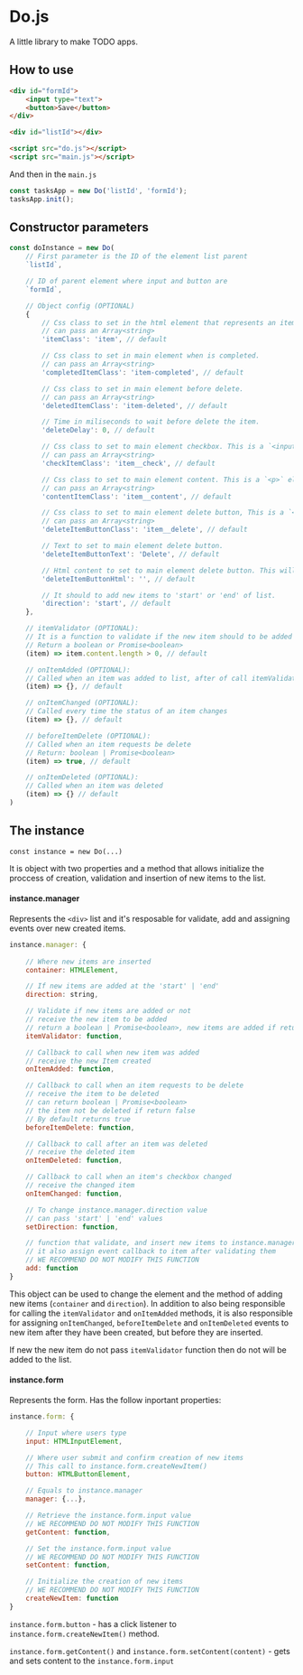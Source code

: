 # Do.js

A little library to make TODO apps.


## How to use

```HTML
<div id="formId">
    <input type="text">
    <button>Save</button>
</div>

<div id="listId"></div>

<script src="do.js"></script>
<script src="main.js"></script>
```

And then in the `main.js`

```JavaScript
const tasksApp = new Do('listId', 'formId');
tasksApp.init();
```


## Constructor parameters

```JavaScript
const doInstance = new Do(
    // First parameter is the ID of the element list parent
    `listId`,

    // ID of parent element where input and button are
    `formId`,

    // Object config (OPTIONAL)
    {
        // Css class to set in the html element that represents an item (main element). This a `<div>` element.
        // can pass an Array<string>
        'itemClass': 'item', // default

        // Css class to set in main element when is completed.
        // can pass an Array<string>
        'completedItemClass': 'item-completed', // default

        // Css class to set in main element before delete.
        // can pass an Array<string>
        'deletedItemClass': 'item-deleted', // default

        // Time in miliseconds to wait before delete the item.
        'deleteDelay': 0, // default

        // Css class to set to main element checkbox. This is a `<input type=checkbox>` element.
        // can pass an Array<string>
        'checkItemClass': 'item__check', // default

        // Css class to set to main element content. This is a `<p>` element.
        // can pass an Array<string>
        'contentItemClass': 'item__content', // default

        // Css class to set to main element delete button, This is a `<a>` element.
        // can pass an Array<string>
        'deleteItemButtonClass': 'item__delete', // default

        // Text to set to main element delete button.
        'deleteItemButtonText': 'Delete', // default

        // Html content to set to main element delete button. This will replace 'deleteItemButtonText'
        'deleteItemButtonHtml': '', // default

        // It should to add new items to 'start' or 'end' of list.
        'direction': 'start', // default
    },

    // itemValidator (OPTIONAL):
    // It is a function to validate if the new item should to be added to the list.
    // Return a boolean or Promise<boolean>
    (item) => item.content.length > 0, // default

    // onItemAdded (OPTIONAL):
    // Called when an item was added to list, after of call itemValidator function 
    (item) => {}, // default

    // onItemChanged (OPTIONAL):
    // Called every time the status of an item changes
    (item) => {}, // default

    // beforeItemDelete (OPTIONAL):
    // Called when an item requests be delete
    // Return: boolean | Promise<boolean>
    (item) => true, // default

    // onItemDeleted (OPTIONAL):
    // Called when an item was deleted
    (item) => {} // default
)
```


## The instance

`const instance = new Do(...)`

It is object with two properties and a method that allows initialize the proccess of creation, validation and insertion of new items to the list.


#### instance.manager

Represents the `<div>` list and it's resposable for validate, add and assigning events over new created items.

```JavaScript
instance.manager: {
    
    // Where new items are inserted
    container: HTMLElement,

    // If new items are added at the 'start' | 'end'
    direction: string,

    // Validate if new items are added or not
    // receive the new item to be added
    // return a boolean | Promise<boolean>, new items are added if return true
    itemValidator: function,

    // Callback to call when new item was added
    // receive the new Item created
    onItemAdded: function,

    // Callback to call when an item requests to be delete
    // receive the item to be deleted
    // can return boolean | Promise<boolean>
    // the item not be deleted if return false
    // By default returns true
    beforeItemDelete: function,

    // Callback to call after an item was deleted
    // receive the deleted item
    onItemDeleted: function,

    // Callback to call when an item's checkbox changed
    // receive the changed item
    onItemChanged: function,

    // To change instance.manager.direction value
    // can pass 'start' | 'end' values
    setDirection: function,

    // function that validate, and insert new items to instance.manager.container
    // it also assign event callback to item after validating them
    // WE RECOMMEND DO NOT MODIFY THIS FUNCTION
    add: function
}
```

This object can be used to change the element and the method of adding new items (`container` and `direction`). In addition to also being responsible for calling the `itemValidator` and `onItemAdded` methods, it is also responsible for assigning `onItemChanged`, `beforeItemDelete` and `onItemDeleted` events to new item after they have been created, but before they are inserted.

If new the new item do not pass `itemValidator` function then do not will be added to the list.


#### instance.form

Represents the form. Has the follow inportant properties:

```JavaScript
instance.form: {

    // Input where users type 
    input: HTMLInputElement,

    // Where user submit and confirm creation of new items
    // This call to instance.form.createNewItem()
    button: HTMLButtonElement,

    // Equals to instance.manager
    manager: {...},

    // Retrieve the instance.form.input value
    // WE RECOMMEND DO NOT MODIFY THIS FUNCTION
    getContent: function,

    // Set the instance.form.input value
    // WE RECOMMEND DO NOT MODIFY THIS FUNCTION
    setContent: function,

    // Initialize the creation of new items
    // WE RECOMMEND DO NOT MODIFY THIS FUNCTION
    createNewItem: function
}
```

`instance.form.button` - has a click listener to `instance.form.createNewItem()` method.

`instance.form.getContent()` and `instance.form.setContent(content)` - gets and sets content to the `instance.form.input`